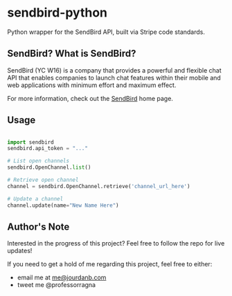# sendbird-python
Python wrapper for the SendBird API, built via Stripe code standards.

## SendBird? What is SendBird?

SendBird (YC W16) is a company that provides a powerful and flexible chat API that enables companies to launch chat features within their mobile and web applications with minimum effort and maximum effect. 

For more information, check out the [SendBird](http://sendbird.com?source=https://github.com/jpbullalayao/sendbird-python) home page.


## Usage

```python

import sendbird
sendbird.api_token = "..."

# List open channels
sendbird.OpenChannel.list()

# Retrieve open channel
channel = sendbird.OpenChannel.retrieve('channel_url_here')

# Update a channel
channel.update(name="New Name Here")
```


## Author's Note
Interested in the progress of this project? Feel free to follow the repo for live updates! 

If you need to get a hold of me regarding this project, feel free to either:
- email me at me@jourdanb.com
- tweet me @professorragna
